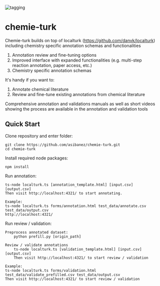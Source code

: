 ![tagging](https://user-images.githubusercontent.com/13397560/118203495-33771380-b42a-11eb-8742-edc601a78cd7.gif)


chemie-turk
=========

Chemie-turk builds on top of localturk (https://github.com/danvk/localturk) including chemistry specific annotation schemas and functionalities

   1. Annotation review and fine-tuning options
   2. Improved interface with expanded functionalities (e.g. multi-step reaction annotation, paper access, etc.)
   3. Chemistry specific annotation schemas

It's handy if you want to:

   1. Annotate chemical literature
   2. Review and fine-tune existing annotations from chemical literature

Comprehensive annotation and validations manuals as well as short videos showing the process are available in the annotation and validation tools

Quick Start
-----------

Clone repository and enter folder:

    git clone https://github.com/asibanez/chemie-turk.git
    cd chemie-turk

Install required node packages:

    npm install

Run annotation:

    ts-node localturk.ts [annotation_template.html] [input.csv] [output.csv]
    Then visit http://localhost:4321/ to start annotating.
    
    Example:
    ts-node localturk.ts forms/annotation.html test_data/annotate.csv test_data/output.csv
    http://localhost:4321/

Run review / validation:

    Preprocess annotated dataset:
        python prefill.py [origin_path]
    
    Review / validate annotations
        ts-node localturk.ts [validation_template.html] [input.csv] [output.csv]
        Then visit http://localhost:4321/ to start review / validation
        
    Example:
    ts-node localturk.ts forms/validation.html test_data/validate_prefilled.csv test_data/output.csv
    Then visit http://localhost:4321/ to start review / validation
